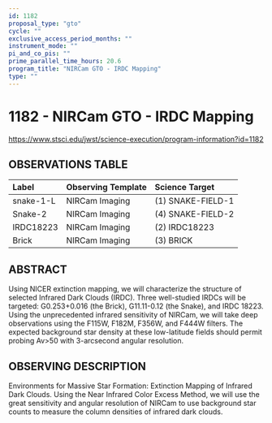 ```yaml
---
id: 1182
proposal_type: "gto"
cycle: ""
exclusive_access_period_months: ""
instrument_mode: ""
pi_and_co_pis: ""
prime_parallel_time_hours: 20.6
program_title: "NIRCam GTO - IRDC Mapping"
type: ""
---
```

# 1182 - NIRCam GTO - IRDC Mapping
https://www.stsci.edu/jwst/science-execution/program-information?id=1182
## OBSERVATIONS TABLE
| Label        | Observing Template | Science Target     |
| :----------- | :----------------- | :----------------- |
| snake-1-L    | NIRCam Imaging     | (1) SNAKE-FIELD-1  |
| Snake-2      | NIRCam Imaging     | (4) SNAKE-FIELD-2  |
| IRDC18223    | NIRCam Imaging     | (2) IRDC18223      |
| Brick        | NIRCam Imaging     | (3) BRICK          |

## ABSTRACT

Using NICER extinction mapping, we will characterize the structure of selected Infrared Dark Clouds (IRDC). Three well-studied IRDCs will be targeted: G0.253+0.016 (the Brick), G11.11-0.12 (the Snake), and IRDC 18223. Using the unprecedented infrared sensitivity of NIRCam, we will take deep observations using the F115W, F182M, F356W, and F444W filters. The expected background star density at these low-latitude fields should permit probing Av>50 with 3-arcsecond angular resolution.

## OBSERVING DESCRIPTION

Environments for Massive Star Formation: Extinction Mapping of Infrared Dark Clouds. Using the Near Infrared Color Excess Method, we will use the great sensitivity and angular resolution of NIRCam to use background star counts to measure the column densities of infrared dark clouds.